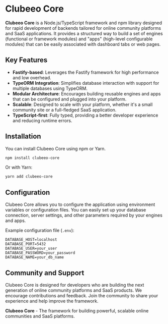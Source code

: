 # Clubeeo Core

**Clubeeo Core** is a Node.js/TypeScript framework and npm library designed for rapid development of backends tailored for online community platforms and SaaS applications. It provides a structured way to build a set of engines (functional or framework modules) and "apps" (high-level configurable modules) that can be easily associated with dashboard tabs or web pages.

## Key Features

- **Fastify-based**: Leverages the Fastify framework for high performance and low overhead.
- **TypeORM Integration**: Simplifies database interaction with support for multiple databases using TypeORM.
- **Modular Architecture**: Encourages building reusable engines and apps that can be configured and plugged into your platform.
- **Scalable**: Designed to scale with your platform, whether it's a small community site or a full-fledged SaaS application.
- **TypeScript-first**: Fully typed, providing a better developer experience and reducing runtime errors.

## Installation

You can install Clubeeo Core using npm or Yarn.

```bash
npm install clubeeo-core
```

Or with Yarn:

```bash
yarn add clubeeo-core
```

## Configuration

Clubeeo Core allows you to configure the application using environment variables or configuration files. You can easily set up your database connection, server settings, and other parameters required by your engines and apps.

Example configuration file (`.env`):

```env
DATABASE_HOST=localhost
DATABASE_PORT=5432
DATABASE_USER=your_user
DATABASE_PASSWORD=your_password
DATABASE_NAME=your_db_name
```

## Community and Support

Clubeeo Core is designed for developers who are building the next generation of online community platforms and SaaS products. We encourage contributions and feedback. Join the community to share your experience and help improve the framework.

**Clubeeo Core** - The framework for building powerful, scalable online communities and SaaS platforms.